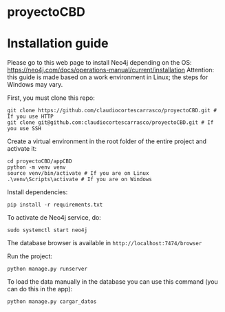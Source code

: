 # proyectoCBD
# Installation guide
Please go to this web page to install Neo4j depending on the OS: https://neo4j.com/docs/operations-manual/current/installation
Attention: this guide is made based on a work environment in Linux; the steps for Windows may vary.

First, you must clone this repo:
```
git clone https://github.com/claudiocortescarrasco/proyectoCBD.git # If you use HTTP
git clone git@github.com:claudiocortescarrasco/proyectoCBD.git # If you use SSH
```

Create a virtual environment in the root folder of the entire project and activate it:
```
cd proyectoCBD/appCBD
python -m venv venv
source venv/bin/activate # If you are on Linux
.\venv\Scripts\activate # If you are on Windows 
```

Install dependencies:
```
pip install -r requirements.txt
```
To activate de Neo4j service, do:
```
sudo systemctl start neo4j
```

The database browser is available in `http://localhost:7474/browser`

Run the project:
```
python manage.py runserver
```

To load the data manually in the database you can use this command (you can do this in the app):
```
python manage.py cargar_datos
```
